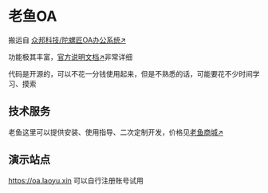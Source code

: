# 老鱼OA
搬运自 [众邦科技/陀螺匠OA办公系统↗](https://gitee.com/ZhongBangKeJi/tuoluojiang) 

功能极其丰富，[官方说明文档↗](https://doc.crmeb.com/tuoluojiang)非常详细

代码是开源的，可以不花一分钱使用起来，但是不熟悉的话，可能要花不少时间学习、摸索

## 技术服务
老鱼这里可以提供安装、使用指导、二次定制开发，价格见[老鱼商城↗](https://sc.laoyu.xin)

## 演示站点
https://oa.laoyu.xin 可以自行注册账号试用